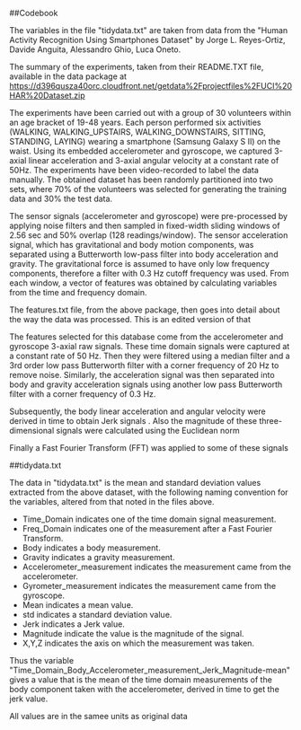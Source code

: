 ##Codebook

The variables in the file "tidydata.txt" are taken from data from the "Human Activity Recognition
 Using Smartphones Dataset" by Jorge L. Reyes-Ortiz, Davide Anguita, Alessandro Ghio, Luca Oneto.

The summary of the experiments, taken from their README.TXT file, available in the data package at
 https://d396qusza40orc.cloudfront.net/getdata%2Fprojectfiles%2FUCI%20HAR%20Dataset.zip

The experiments have been carried out with a group of 30 volunteers within an age bracket of 19-48
 years. Each person performed six activities (WALKING, WALKING_UPSTAIRS, WALKING_DOWNSTAIRS,
 SITTING, STANDING, LAYING) wearing a smartphone (Samsung Galaxy S II) on the waist. Using its
 embedded accelerometer and gyroscope, we captured 3-axial linear acceleration and 3-axial angular
 velocity at a constant rate of 50Hz. The experiments have been video-recorded to label the data
 manually. The obtained dataset has been randomly partitioned into two sets, where 70% of the
 volunteers was selected for generating the training data and 30% the test data. 

The sensor signals (accelerometer and gyroscope) were pre-processed by applying noise filters and
 then sampled in fixed-width sliding windows of 2.56 sec and 50% overlap (128 readings/window). The
 sensor acceleration signal, which has gravitational and body motion components, was separated using
 a Butterworth low-pass filter into body acceleration and gravity. The gravitational force is
 assumed to have only low frequency components, therefore a filter with 0.3 Hz cutoff frequency was
 used. From each window, a vector of features was obtained by calculating variables from the time
 and frequency domain.
 
The features.txt file, from the above package, then goes into detail about the way the data was
processed. This is an edited version of that

The features selected for this database come from the accelerometer and gyroscope 3-axial raw
 signals. These time domain signals were captured at a constant rate of 50 Hz. Then they were
 filtered using a median filter and a 3rd order low pass Butterworth filter with a corner frequency
 of 20 Hz to remove noise. Similarly, the acceleration signal was then separated into body and
 gravity acceleration signals using another low pass Butterworth filter with a corner
 frequency of 0.3 Hz. 

Subsequently, the body linear acceleration and angular velocity were derived in time to obtain Jerk
 signals . Also the magnitude of these three-dimensional
 signals were calculated using the Euclidean norm 

Finally a Fast Fourier Transform (FFT) was applied to some of these signals
 
##tidydata.txt 
 
The data in "tidydata.txt" is the mean and standard deviation values extracted from the above
 dataset, with the following naming convention for the variables, altered from that noted in the
 files above.

* Time_Domain indicates one of the time domain signal measurement.
* Freq_Domain indicates one of the measurement after a Fast Fourier Transform.
* Body indicates a body measurement.
* Gravity indicates a gravity measurement.
* Accelerometer_measurement indicates the measurement came from the accelerometer.
* Gyrometer_measurement indicates the measurement came from the gyroscope.
* Mean indicates a mean value.
* std indicates a standard deviation value.
* Jerk indicates a Jerk value.
* Magnitude indicate the value is the magnitude of the signal.
* X,Y,Z indicates the axis on which the measurement was taken.

Thus the variable  "Time_Domain_Body_Accelerometer_measurement_Jerk_Magnitude-mean" gives a value 
that is the mean of the time domain measurements of the body component taken with the accelerometer,
derived in time to get the jerk value. 

All values are in the samee units as original data


